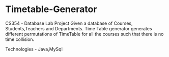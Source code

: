 # Timetable-Generator
CS354 - Database Lab Project 
Given a database of Courses, Students,Teachers and Departments. Time Table generator generates different permutations of TimeTable for all the courses
such that there is no time collision.

Technologies - Java,MySql
